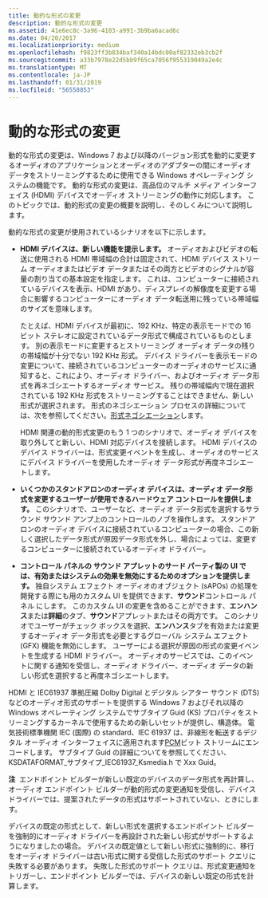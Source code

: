 ```yaml
---
title: 動的な形式の変更
description: 動的な形式の変更
ms.assetid: 41e6ec8c-3a96-4103-a991-3b9ba6acad6c
ms.date: 04/20/2017
ms.localizationpriority: medium
ms.openlocfilehash: f9823ff3b834baf340a14bdc00af82332eb3cb2f
ms.sourcegitcommit: a33b7978e22d5bb9f65ca7056f955319049a2e4c
ms.translationtype: MT
ms.contentlocale: ja-JP
ms.lasthandoff: 01/31/2019
ms.locfileid: "56558853"
---
```

# <a name="dynamic-format-change"></a>動的な形式の変更


動的な形式の変更は、Windows 7 および以降のバージョン形式を動的に変更するオーディオのアプリケーションとオーディオのアダプターの間にオーディオ データをストリーミングするために使用できる Windows オペレーティング システムの機能です。 動的な形式の変更は、高品位のマルチ メディア インターフェイス (HDMI) デバイスでオーディオ ストリーミングの動作に対応します。 このトピックでは、動的形式の変更の概要を説明し、そのしくみについて説明します。

動的な形式の変更が使用されているシナリオを以下に示します。

-   **HDMI デバイスは、新しい機能を提示します。** オーディオおよびビデオの転送に使用される HDMI 帯域幅の合計は固定されて、HDMI デバイス ストリーム オーディオまたはビデオ データまたはその両方とビデオのシグナルが容量の割り当ての基本設定を指定します。 これは、コンピューターに接続されているデバイスを表示、HDMI があり、ディスプレイの解像度を変更する場合に影響するコンピューターにオーディオ データ転送用に残っている帯域幅のサイズを意味します。

    たとえば、HDMI デバイスが最初に、192 KHz、特定の表示モードでの 16 ビット ステレオに設定されているデータ形式で構成されているものとします。 別の表示モードに変更するとストリーミング オーディオ データの残りの帯域幅が十分でない 192 KHz 形式。 デバイス ドライバーを表示モードの変更について、接続されているコンピューターのオーディオのサービスに通知すると、これにより、オーディオ ドライバー、およびオーディオ データ形式を再ネゴシエートするオーディオ サービス。 残りの帯域幅内で現在選択されている 192 KHz 形式をストリーミングすることはできません、新しい形式が選択されます。 形式のネゴシエーション プロセスの詳細については、次を参照してください。[形式ネゴシエーション](format-negotiation.md)します。

    HDMI 関連の動的形式変更のもう 1 つのシナリオで、オーディオ デバイスを取り外してと新しい、HDMI 対応デバイスを接続します。 HDMI デバイスのデバイス ドライバーは、形式変更イベントを生成し、オーディオのサービスにデバイス ドライバーを使用したオーディオ データ形式が再度ネゴシエートします。

-   **いくつかのスタンドアロンのオーディオ デバイスは、オーディオ データ形式を変更するユーザーが使用できるハードウェア コントロールを提供します。** このシナリオで、ユーザーなど、オーディオ データ形式を選択するサラウンド サウンド アンプ上のコントロールのノブを操作します。 スタンドアロンのオーディオ デバイスに接続されているコンピューターの場合、この新しく選択したデータ形式が原因データ形式を外し、場合によっては、変更するコンピューターに接続されているオーディオ ドライバー。

-   **コントロール パネルの サウンド アプレットのサード パーティ製の UI では、有効またはシステムの効果を無効にするためのオプションを提供します。** 独自システム エフェクト オーディオのオブジェクト (sAPOs) の処理を開発する際にも用のカスタム UI を提供できます、**サウンド**コントロール パネル にします。 このカスタム UI の変更を含めることができます、**エンハンス**または**詳細**のタブ、**サウンド**アプレットまたはその両方です。 このシナリオでユーザーがチェック ボックスを選択、**エンハンス**タブを有効または変更するオーディオ データ形式を必要とするグローバル システム エフェクト (GFX) 機能を無効にします。 ユーザーによる選択が原因の形式の変更イベントを生成する HDMI ドライバー。 オーディオのサービスでは、このイベントに関する通知を受信し、オーディオ ドライバー、オーディオ データの新しい形式を選択すると再度ネゴシエートします。

HDMI と IEC61937 準拠圧縮 Dolby Digital とデジタル シアター サウンド (DTS) などのオーディオ形式のサポートを提供する Windows 7 およびそれ以降の Windows オペレーティング システムでサブタイプ Guid (KS) プロパティをストリーミングするカーネルで使用するための新しいセットが提供し、構造体。 電気技術標準機関 IEC (国際) の standard、IEC 61937 は、非線形を転送するデジタル オーディオ インターフェイスに適用されます[PCM](pcm-stream-data-format.md)ビット ストリームにエンコードします。 サブタイプ Guid の詳細についてを参照してください、KSDATAFORMAT\_サブタイプ\_IEC61937\_Ksmedia.h で Xxx Guid。

**注**  エンドポイント ビルダーが新しい既定のデバイスのデータ形式を再計算し、オーディオ エンドポイント ビルダーが動的形式の変更通知を受信し、デバイス ドライバーでは、提案されたデータの形式はサポートされていない、ときにします。

デバイスの既定の形式として、新しい形式を選択するエンドポイント ビルダーを強制的にオーディオ ドライバーを再設計された新しい形式がサポートするようになりましたの場合。 デバイスの既定値として新しい形式に強制的に、移行をオーディオ ドライバーは古い形式に関する受信した形式のサポート クエリに失敗する必要があります。 失敗した形式のサポート クエリは、形式変更通知をトリガーし、エンドポイント ビルダーでは、デバイスの新しい既定の形式を計算します。

 

 

 




